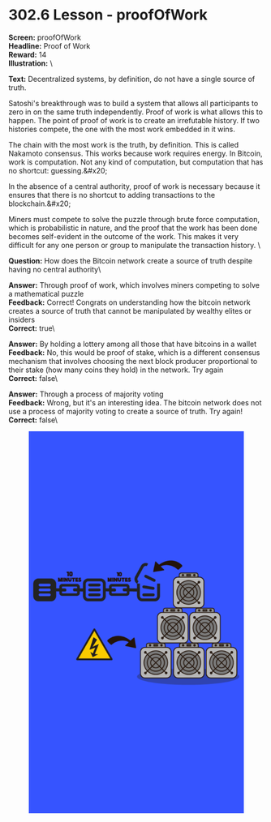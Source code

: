 # 302.6 Lesson - proofOfWork

**Screen:** proofOfWork\
**Headline:** Proof of Work\
**Reward:** 14\
**Illustration:** \

**Text:** Decentralized systems, by definition, do not have a single source of truth.

Satoshi&#x27;s breakthrough was to build a system that allows all participants to zero in on the same truth independently. Proof of work is what allows this to happen. The point of proof of work is to create an irrefutable history. If two histories compete, the one with the most work embedded in it wins.

The chain with the most work is the truth, by definition. This is called Nakamoto consensus. This works because work requires energy. In Bitcoin, work is computation. Not any kind of computation, but computation that has no shortcut: guessing.&amp;#x20;

  In the absence of a central authority, proof of work is necessary because it ensures that there is no shortcut to adding transactions to the blockchain.&amp;#x20;

  Miners must compete to solve the puzzle through brute force computation, which is probabilistic in nature, and the proof that the work has been done becomes self-evident in the outcome of the work. This makes it very difficult for any one person or group to manipulate the transaction history.
\

**Question:** How does the Bitcoin network create a source of truth despite having no central authority\

**Answer:** Through proof of work, which involves miners competing to solve a mathematical puzzle\
**Feedback:** Correct! Congrats on understanding how the bitcoin network creates a source of truth that cannot be manipulated by wealthy elites or insiders\
**Correct:** true\

**Answer:** By holding a lottery among all those that have bitcoins in a wallet\
**Feedback:** No, this would be proof of stake, which is a different consensus mechanism that involves choosing the next block producer proportional to their stake (how many coins they hold) in the network. Try again\
**Correct:** false\

**Answer:** Through a process of majority voting\
**Feedback:** Wrong, but it&#x27;s an interesting idea. The bitcoin network does not use a process of majority voting to create a source of truth. Try again!\
**Correct:** false\


<figure><img src="../.gitbook/assets/302-06.png" alt=""><figcaption></figcaption></figure>


